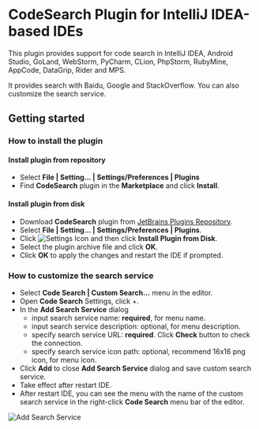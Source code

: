 # CodeSearch Plugin for IntelliJ IDEA-based IDEs

This plugin provides support for code search in IntelliJ IDEA, Android Studio, GoLand, WebStorm, PyCharm, CLion, PhpStorm, RubyMine, AppCode, DataGrip, Rider and MPS.

It provides search with Baidu, Google and StackOverflow. You can also customize the search service.

## Getting started

### How to install the plugin

#### Install plugin from repository

- Select **File | Setting... | Settings/Preferences | Plugins**
- Find **CodeSearch** plugin in the **Marketplace** and click **Install**.

#### Install plugin from disk

- Download **CodeSearch** plugin from [JetBrains Plugins Repository](https://plugins.jetbrains.com/plugin/12578-codesearch).
- Select **File | Setting... | Settings/Preferences | Plugins**.
- Click ![Settings Icon](https://github.com/guojianhua/code-search/blob/master/imgs/gearPlain.png) and then click **Install Plugin from Disk**.
- Select the plugin archive file and click **OK**.
- Click **OK** to apply the changes and restart the IDE if prompted.

### How to customize the search service

- Select **Code Search | Custom Search...** menu in the editor.
- Open **Code Search** Settings, click +.
- In the **Add Search Service** dialog
  * input search service name: **required**, for menu name.
  * input search service description: optional, for menu description.
  * specify search service URL: **required**. Click **Check** button to check the connection.
  * specify search service icon path: optional, recommend 16x16 png icon, for menu icon.
- Click **Add** to close **Add Search Service** dialog and save custom search service.
- Take effect after restart IDE.
- After restart IDE, you can see the menu with the name of the custom search service in the right-click **Code Search** menu bar of the editor.

![Add Search Service](https://github.com/guojianhua/code-search/blob/master/imgs/add-search-service.png)